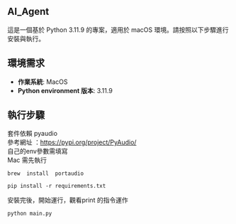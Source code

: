 ## AI_Agent
這是一個基於 Python 3.11.9 的專案，適用於 macOS 環境。請按照以下步驟進行安裝與執行。 

## **環境需求**
 - **作業系統**: MacOS 
 - **Python environment 版本**: 3.11.9

## **執行步驟**
套件依賴  pyaudio  
參考網址 ：https://pypi.org/project/PyAudio/  
自己的env參數需填寫  
Mac 需先執行  
```
brew  install  portaudio
```
``` 
pip install -r requirements.txt
```
安裝完後，開始運行，觀看print 的指令運作  
```
python main.py
```

